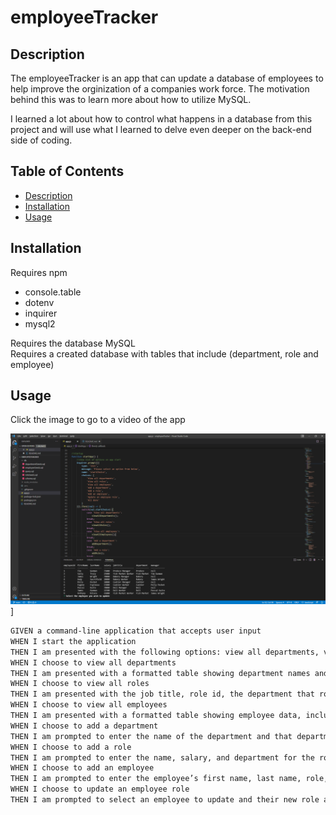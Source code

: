 # employeeTracker

## Description

The employeeTracker is an app that can update a database of employees to help improve the orginization of a companies work force. The motivation behind this was to learn more about how to utilize MySQL.

I learned a lot about how to control what happens in a database from this project and will use what I learned to delve even deeper on the back-end side of coding.

## Table of Contents

- [Description](#description)
- [Installation](#installation)
- [Usage](#usage)

## Installation

Requires npm  
* console.table
* dotenv
* inquirer
* mysql2

Requires the database MySQL  
Requires a created database with tables that include (department, role and employee)

## Usage

Click the image to go to a video of the app

[![picture of app](./images/employeeTracker.png)](https://drive.google.com/file/d/1kebIt7MP7oZoFhXJotVkamCW7Djgexqq/view)]

```md
GIVEN a command-line application that accepts user input
WHEN I start the application
THEN I am presented with the following options: view all departments, view all roles, view all employees, add a department, add a role, add an employee, and update an employee role
WHEN I choose to view all departments
THEN I am presented with a formatted table showing department names and department ids
WHEN I choose to view all roles
THEN I am presented with the job title, role id, the department that role belongs to, and the salary for that role
WHEN I choose to view all employees
THEN I am presented with a formatted table showing employee data, including employee ids, first names, last names, job titles, departments, salaries, and managers that the employees report to
WHEN I choose to add a department
THEN I am prompted to enter the name of the department and that department is added to the database
WHEN I choose to add a role
THEN I am prompted to enter the name, salary, and department for the role and that role is added to the database
WHEN I choose to add an employee
THEN I am prompted to enter the employee’s first name, last name, role, and manager, and that employee is added to the database
WHEN I choose to update an employee role
THEN I am prompted to select an employee to update and their new role and this information is updated in the database 
```